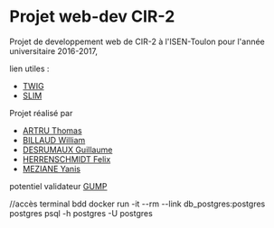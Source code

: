 # Projet web-dev CIR-2

Projet de developpement web de CIR-2 à l'ISEN-Toulon pour l'année universitaire 2016-2017,


lien utiles :
- [TWIG](https://twig.sensiolabs.org/doc/2.x/)
- [SLIM](https://www.slimframework.com/)

Projet réalisé par 
- [ARTRU Thomas](https://github.com/Thoril)
- [BILLAUD William](https://github.com/william-billaud)
- [DESRUMAUX Guillaume](https://github.com/kinbald)
- [HERRENSCHMIDT Felix](https://github.com/Felix83000)
- [MEZIANE Yanis](https://github.com/mistermania)

potentiel validateur
 [GUMP](https://github.com/Wixel/GUMP)
 
 //accès terminal bdd
 docker run -it --rm --link db_postgres:postgres postgres psql -h postgres -U postgres
